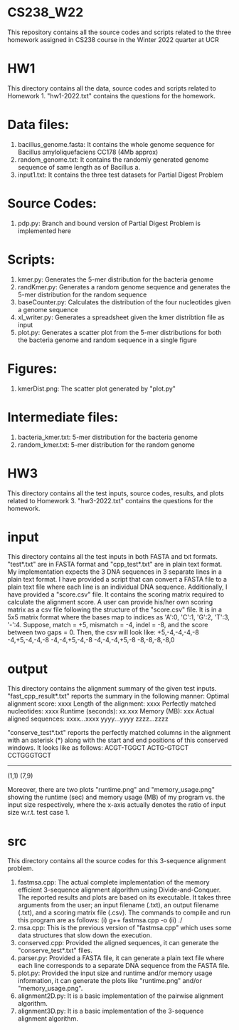 # CS238_W22
This repository contains all the source codes and scripts related to the three homework assigned in CS238 course in the Winter 2022 quarter at UCR

# HW1
This directory contains all the data, source codes and scripts related to Homework 1. "hw1-2022.txt" contains the questions for the homework.

# Data files:
1. bacillus_genome.fasta: It contains the whole genome sequence for Bacillus amyloliquefaciens CC178 (4Mb approx)
2. random_genome.txt: It contains the randomly generated genome sequence of same length as of Bacillus a.
3. input1.txt: It contains the three test datasets for Partial Digest Problem

# Source Codes:
1. pdp.py: Branch and bound version of Partial Digest Problem is implemented here

# Scripts:
1. kmer.py: Generates the 5-mer distribution for the bacteria genome
2. randKmer.py: Generates a random genome sequence and generates the 5-mer distribution for the random sequence
3. baseCounter.py: Calculates the distribution of the four nucleotides given a genome sequence
4. xl_writer.py: Generates a spreadsheet given the kmer distribtion file as input
5. plot.py: Generates a scatter plot from the 5-mer distributions for both the bacteria genome and random sequence in a single figure

# Figures:
1. kmerDist.png: The scatter plot generated by "plot.py"

# Intermediate files:
1. bacteria_kmer.txt: 5-mer distribution for the bacteria genome
2. random_kmer.txt: 5-mer distribution for the random genome

# HW3
This directory contains all the test inputs, source codes, results, and plots related to Homework 3. "hw3-2022.txt" contains the questions for the homework.

# input
This directory contains all the test inputs in both FASTA and txt formats. "test*.txt" are in FASTA format and "cpp_test*.txt" are in plain text format. My implementation expects the 3 DNA sequences in 3 separate lines in a plain text format. I have provided a script that can convert a FASTA file to a plain text file where each line is an individual DNA sequence. Additionally, I have provided a "score.csv" file. It contains the scoring matrix required to calculate the alignment score. A user can provide his/her own scoring matrix as a csv file following the structure of the "score.csv" file. It is in a 5x5 matrix format where the bases map to indices as 'A':0, 'C':1, 'G':2, 'T':3, '-':4. Suppose, match = +5, mismatch = -4, indel = -8, and the score between two gaps = 0. Then, the csv will look like:
+5,-4,-4,-4,-8
-4,+5,-4,-4,-8
-4,-4,+5,-4,-8
-4,-4,-4,+5,-8
-8,-8,-8,-8,0 

# output
This directory contains the alignment summary of the given test inputs.
"fast_cpp_result*.txt" reports the summary in the following manner:
Optimal alignment score: xxxx
Length of the alignment: xxxx
Perfectly matched nucleotides: xxxx
Runtime (seconds): xx.xxx
Memory (MB): xxx
Actual aligned sequences:
xxxx...xxxx
yyyy...yyyy
zzzz...zzzz

"conserve_test*.txt" reports the perfectly matched columns in the alignment with an asterisk (*) along with the start and end positions of this conserved windows. It looks like as follows:
ACGT-TGGCT
ACTG-GTGCT
CCTGGGTGCT
 *     ***
(1,1)
(7,9)

Moreover, there are two plots "runtime.png" and "memory_usage.png" showing the runtime (sec) and memory usage (MB) of my program vs. the input size respectively, where the x-axis actually denotes the ratio of input size w.r.t. test case 1.

# src
This directory contains all the source codes for this 3-sequence alignment problem.
1. fastmsa.cpp: The actual complete implementation of the memory efficient 3-sequence alignment algorithm using Divide-and-Conquer. The reported results and plots are based on its executable. It takes three arguments from the user; an input filename (.txt), an output filename (.txt), and a scoring matrix file (.csv). The commands to compile and run this program are as follows:
	(i) g++ fastmsa.cpp -o <executable>
	(ii) ./<executable> <path-to-input> <path-to-output> <path-to-scoring-matrix>
2. msa.cpp: This is the previous version of "fastmsa.cpp" which uses some data structures that slow down the execution.
3. conserved.cpp: Provided the aligned sequences, it can generate the "conserve_test*.txt" files.
4. parser.py: Provided a FASTA file, it can generate a plain text file where each line corresponds to a separate DNA sequence from the FASTA file.
5. plot.py: Provided the input size and runtime and/or memory usage information, it can generate the plots like "runtime.png" and/or "memory_usage.png".
6. alignment2D.py: It is a basic implementation of the pairwise alignment algorithm.
7. alignment3D.py: It is a basic implementation of the 3-sequence alignment algorithm.

